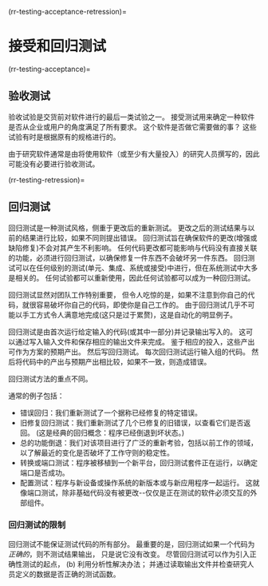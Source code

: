(rr-testing-acceptance-retression)=
# 接受和回归测试

(rr-testing-acceptance)=
## 验收测试

验收试验是交货前对软件进行的最后一类试验之一。 接受测试用来确定一种软件是否从企业或用户的角度满足了所有要求。 这个软件是否做它需要做的事？ 这些试验有时是根据原有的规格进行的。

由于研究软件通常是由将使用软件（或至少有大量投入）的研究人员撰写的，因此可能没有必要进行验收测试。

(rr-testing-retression)=
## 回归测试

回归测试是一种测试风格，侧重于更改后的重新测试。 更改之后的测试结果与以前的结果进行比较，如果不同则提出错误。 回归测试旨在确保软件的更改(增强或缺陷修复)不会对其产生不利影响。 任何代码更改都可能影响与代码没有直接关联的功能，必须进行回归测试，以确保修复一件东西不会破坏另一件东西。 回归测试可以在任何级别的测试(单元、集成、系统或接受)中进行，但在系统测试中大多是相关的。 任何试验都可以重新使用，因此任何试验都可以成为一种回归测试。

回归测试显然对团队工作特别重要， 但令人吃惊的是，如果不注意到你自己的代码，就很容易破坏你自己的代码，即使你是自己工作的。 由于回归测试几乎不可能以手工方式令人满意地完成(这只是过于累赘)，这是自动化的明显例子。

回归测试是由首次运行给定输入的代码(或其中一部分)并记录输出写入的。 这可以通过写入输入文件和保存相应的输出文件来完成。 鉴于相应的投入，这些产出可作为方案的预期产出。 然后写回归测试。 每次回归测试运行输入组的代码。 然后将代码中的产出与预期产出相比较，如果不一致，则造成错误。

回归测试方法的重点不同。

通常的例子包括：
- 错误回归：我们重新测试了一个据称已经修复的特定错误。
- 旧修复回归测试：我们重新测试了几个已修复的旧错误，以查看它们是否返回。 (这是经典的回归概念：程序已经倒退到坏状态。)
- 总的功能倒退：我们对该项目进行了广泛的重新考验，包括以前工作的领域，以了解最近的变化是否破坏了工作守则的稳定性。
- 转换或端口测试：程序被移植到一个新平台，回归测试套件正在运行，以确定端口是否成功。
- 配置测试：程序与新设备或操作系统的新版本或与新应用程序一起运行。 这就像端口测试，除非基础代码没有被更改--仅仅是正在测试的软件必须交互的外部组件。

### 回归测试的限制

回归测试不能保证测试代码的所有部分。 最重要的是，回归测试如果一个代码为 *正确的*，则不测试结果输出， 只是说它没有改变。 尽管回归测试可以作为引入正确性测试的起点， (b) 利用分析性解决办法； 并通过读取输出文件并检查研究人员定义的数据是否正确的测试函数。
